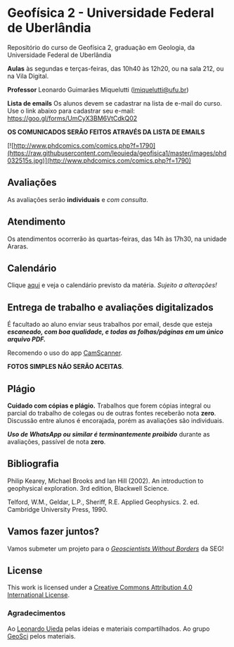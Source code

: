 # Geofísica 2 - Universidade Federal de Uberlândia
Repositório do curso de Geofísica 2, graduação em Geologia, da Universidade Federal de Uberlândia

**Aulas** às segundas e terças-feiras, das 10h40 às 12h20, ou na sala 212, ou na Vila Digital.

**Professor** Leonardo Guimarães Miquelutti (lmiquelutti@ufu.br)

**Lista de emails** Os alunos devem se cadastrar na lista de e-mail do curso. Use o link abaixo para cadastrar seu e-mail:
https://goo.gl/forms/UmCyX3BM6VtCdkQ02

**OS COMUNICADOS SERÃO FEITOS ATRAVÉS DA LISTA DE EMAILS**

[![http://www.phdcomics.com/comics.php?f=1790](https://raw.githubusercontent.com/leouieda/geofisica1/master/images/phd032515s.jpg)](http://www.phdcomics.com/comics.php?f=1790)

## Avaliações

As avaliações serão **individuais** e *com consulta*.  

## Atendimento

Os atendimentos ocorrerão às quartas-feiras, das 14h às 17h30, na unidade Araras.  

## Calendário

Clique [aqui](https://docs.google.com/spreadsheets/d/167VoBUfv61-9jOvdB_l_HegJLuZU8bkeNascTxp0UQc/edit?usp=sharing) e veja o calendário previsto da matéria. *Sujeito a alterações!*

## Entrega de trabalho e avaliações digitalizados

É facultado ao aluno enviar seus trabalhos por email, desde que esteja ***escaneado, com boa qualidade, e todas as folhas/páginas em um único arquivo PDF.***

Recomendo o uso do app [CamScanner](https://play.google.com/store/apps/details?id=com.intsig.camscanner). 


**FOTOS SIMPLES NÃO SERÃO ACEITAS**. 

## Plágio

**Cuidado com cópias e plágio.** Trabalhos que forem cópias integral ou parcial do trabalho de colegas ou de outras fontes receberão nota **zero**. Discussão entre alunos é encorajada, porém as avaliações são individuais. 

***Uso de WhatsApp ou similar é terminantemente proibido*** durante as avaliações, passível de nota **zero**.

## Bibliografia
Philip Kearey, Michael Brooks and Ian Hill (2002). An introduction to geophysical exploration. 3rd edition, Blackwell Science.

Telford, W.M., Geldar, L.P., Sheriff, R.E. Applied Geophysics. 2. ed. Cambridge University Press, 1990.

## Vamos fazer juntos?
Vamos submeter um projeto para o [_Geoscientists Without Borders_](https://seg.org/About-SEG/Geoscientists-Without-Borders
) da SEG!

## License
This work is licensed under a [Creative Commons Attribution 4.0 International License](http://creativecommons.org/licenses/by/4.0/).

### Agradecimentos
Ao [Leonardo Uieda](http://www.leouieda.com/) pelas ideias e materiais compartilhados. 
Ao grupo [GeoSci](http://geosci.xyz/#home) pelos materiais.
